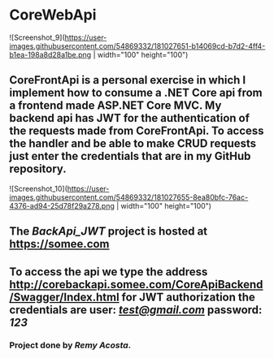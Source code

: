 # CoreWebApi

![Screenshot_9](https://user-images.githubusercontent.com/54869332/181027651-b14069cd-b7d2-4ff4-b1ea-198a8d28a1be.png | width="100" height="100")

## CoreFrontApi is a personal exercise in which I implement how to consume a .NET Core api from a frontend made ASP.NET Core MVC. My backend api has JWT for the authentication of the requests made from CoreFrontApi. To access the handler and be able to make CRUD requests just enter the credentials that are in my GitHub repository.
 
![Screenshot_10](https://user-images.githubusercontent.com/54869332/181027655-8ea80bfc-76ac-4376-ad94-25d78f29a278.png | width="100" height="100")

## The *BackApi_JWT* project is hosted at <https://somee.com>

## To access the api we type the address <http://corebackapi.somee.com/CoreApiBackend/Swagger/Index.html> for JWT authorization the credentials are user: *test@gmail.com* password: *123*
  

### Project done by *Remy Acosta*.
